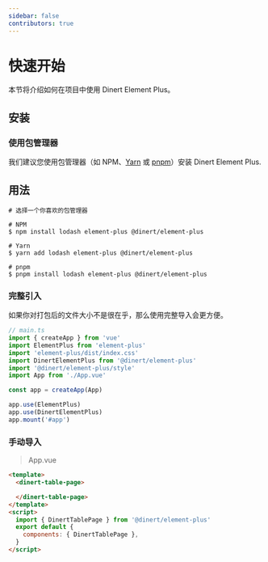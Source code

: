```yaml
---
sidebar: false
contributors: true
---
```


# 快速开始

本节将介绍如何在项目中使用 <el-link type="primary" :underline="false" href="https://github.com/Dinert/dinert-element-plus">Dinert Element Plus。</el-link>

## 安装
### 使用包管理器
我们建议您使用包管理器（如 NPM、[Yarn](https://classic.yarnpkg.com/lang/en/) 或 [pnpm](https://pnpm.io/)）安装 Dinert Element Plus.

## 用法
```shell
# 选择一个你喜欢的包管理器

# NPM
$ npm install lodash element-plus @dinert/element-plus

# Yarn
$ yarn add lodash element-plus @dinert/element-plus

# pnpm
$ pnpm install lodash element-plus @dinert/element-plus
```

### 完整引入

如果你对打包后的文件大小不是很在乎，那么使用完整导入会更方便。

```typescript
// main.ts
import { createApp } from 'vue'
import ElementPlus from 'element-plus'
import 'element-plus/dist/index.css'
import DinertElementPlus from '@dinert/element-plus'
import '@dinert/element-plus/style'
import App from './App.vue'

const app = createApp(App)

app.use(ElementPlus)
app.use(DinertElementPlus)
app.mount('#app')
```

### 手动导入

> App.vue
>
```html
<template>
  <dinert-table-page>

  </dinert-table-page>
</template>
<script>
  import { DinertTablePage } from '@dinert/element-plus'
  export default {
    components: { DinertTablePage },
  }
</script>
```